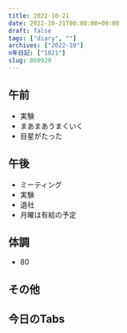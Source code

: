 ```yaml
---
title: 2022-10-21
date: 2022-10-21T00:00:00+09:00
draft: false
tags: ["diary", ""]
archives: ["2022-10"]
n年日記: ["1021"]
slug: 860929
---
```

## 午前
- 実験
- まあまあうまくいく
- 目星がたった
## 午後
- ミーティング
- 実験
- 退社
- 月曜は有給の予定
## 体調
- 80
## その他
## 今日のTabs